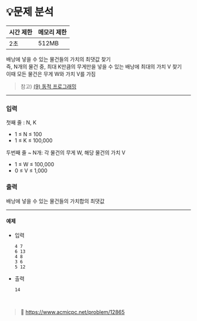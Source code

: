 # 💡**문제 분석**

| 시간 제한 | 메모리 제한 |
| --- | --- |
| 2초 | 512MB |


배낭에 넣을 수 있는 물건들의 가치의 최댓값 찾기
<br>
즉, N개의 물건 중, 최대 K만큼의 무게만을 넣을 수 있는 배낭에 최대의 가치 V 찾기
<br>
이때 모든 물건은 무게 W와 가치 V를 가짐

> 참고)
[(9) 동적 프로그래밍](https://www.notion.so/9-800067dae6334db8b9b6e3866826a636?pvs=21)

---

### 입력

첫째 줄 : N, K

- 1 ≤ N ≤ 100
- 1 ≤ K ≤ 100,000

두번째 줄 ~ N개: 각 물건의 무게 W, 해당 물건의 가치 V

- 1 ≤ W ≤ 100,000
- 0 ≤ V ≤ 1,000

### 출력

배낭에 넣을 수 있는 물건들의 가치합의 최댓값

---

#### **예제**
- 입력
    
    ```
    4 7
    6 13
    4 8
    3 6
    5 12
    ```
    
- 출력
    
    ```
    14
    ```
        
<br>


> 📎 https://www.acmicpc.net/problem/12865

